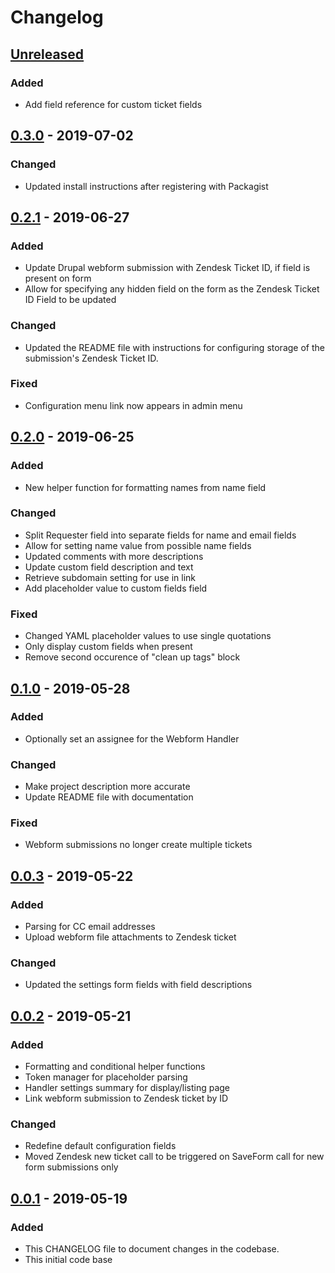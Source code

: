 # Changelog

## [Unreleased]
### Added
- Add field reference for custom ticket fields


## [0.3.0] - 2019-07-02
### Changed
- Updated install instructions after registering with Packagist

## [0.2.1] - 2019-06-27
### Added
- Update Drupal webform submission with Zendesk Ticket ID, if field is present on form
- Allow for specifying any hidden field on the form as the Zendesk Ticket ID Field to be updated

### Changed
- Updated the README file with instructions for configuring storage of the submission's Zendesk Ticket ID.

### Fixed
- Configuration menu link now appears in admin menu


## [0.2.0] - 2019-06-25
### Added
- New helper function for formatting names from name field

### Changed
- Split Requester field into separate fields for name and email fields
- Allow for setting name value from possible name fields
- Updated comments with more descriptions
- Update custom field description and text
- Retrieve subdomain setting for use in link
- Add placeholder value to custom fields field

### Fixed
- Changed YAML placeholder values to use single quotations
- Only display custom fields when present
- Remove second occurence of "clean up tags" block


## [0.1.0] - 2019-05-28
### Added
- Optionally set an assignee for the Webform Handler

### Changed
- Make project description more accurate
- Update README file with documentation

### Fixed
- Webform submissions no longer create multiple tickets


## [0.0.3] - 2019-05-22
### Added
- Parsing for CC email addresses
- Upload webform file attachments to Zendesk ticket

### Changed
- Updated the settings form fields with field descriptions


## [0.0.2] - 2019-05-21
### Added
- Formatting and conditional helper functions
- Token manager for placeholder parsing
- Handler settings summary for display/listing page
- Link webform submission to Zendesk ticket by ID

### Changed
- Redefine default configuration fields
- Moved Zendesk new ticket call to be triggered on SaveForm call for new form submissions only


## [0.0.1] - 2019-05-19
### Added
- This CHANGELOG file to document changes in the codebase.
- This initial code base


[Unreleased]: https://github.com/strakers/zendesk-drupal-webform/compare/v0.3.0...HEAD
[0.3.0]: https://github.com/strakers/zendesk-drupal-webform/compare/v0.2.1...v0.3.0
[0.2.1]: https://github.com/strakers/zendesk-drupal-webform/compare/v0.2.0...v0.2.1
[0.2.0]: https://github.com/strakers/zendesk-drupal-webform/compare/v0.1.0...v0.2.0
[0.1.0]: https://github.com/strakers/zendesk-drupal-webform/compare/v0.0.3...v0.1.0
[0.0.3]: https://github.com/strakers/zendesk-drupal-webform/compare/v0.0.2...v0.0.3
[0.0.2]: https://github.com/strakers/zendesk-drupal-webform/compare/v0.0.1...v0.0.2
[0.0.1]: https://github.com/strakers/zendesk-drupal-webform/releases/tag/v0.0.1